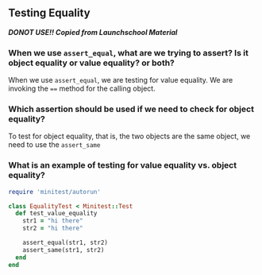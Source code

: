 ## Testing Equality

***DONOT USE!! Copied from Launchschool Material***

### When we use `assert_equal`, what are we trying to assert? Is it object equality or value equality? or both?

When we use `assert_equal`, we are testing for value equality. We are invoking the `==` method for the calling object.

### Which assertion should be used if we need to check for object equality?

To test for object equality, that is, the two objects are the same object, we need to use the `assert_same`

### What is an example of testing for value equality vs. object equality?

```ruby
require 'minitest/autorun'

class EqualityTest < Minitest::Test
  def test_value_equality
    str1 = "hi there"
    str2 = "hi there"

    assert_equal(str1, str2)
    assert_same(str1, str2)
  end
end
```    